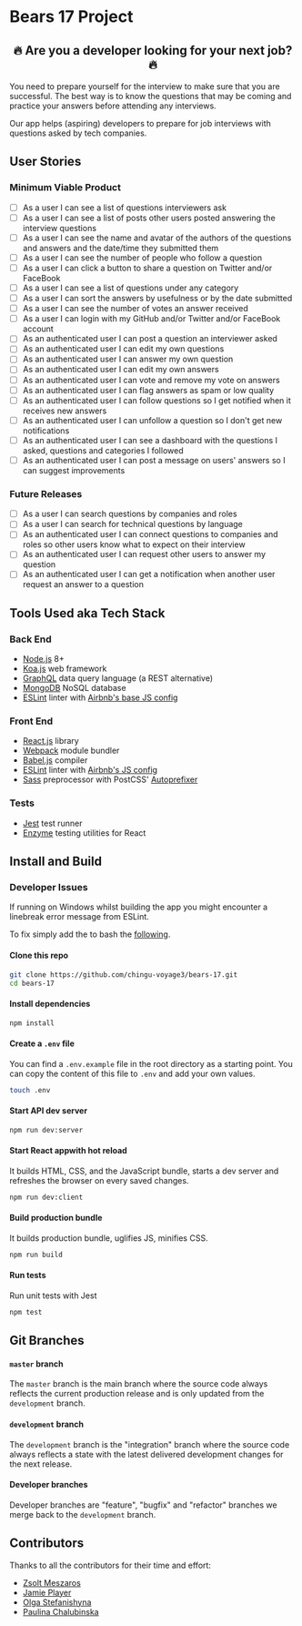 # Bears 17 Project

<h2 align="center">🔥 Are you a developer looking for your next job? 🔥</h2>

You need to prepare yourself for the interview to make sure that you are successful. The best way is to know the questions that may be coming and practice your answers before attending any interviews.

Our app helps (aspiring) developers to prepare for job interviews with questions asked by tech companies.

## User Stories

### Minimum Viable Product

- [ ] As a user I can see a list of questions interviewers ask
- [ ] As a user I can see a list of posts other users posted answering the interview questions
- [ ] As a user I can see the name and avatar of the authors of the questions and answers and the date/time they submitted them
- [ ] As a user I can see the number of people who follow a question
- [ ] As a user I can click a button to share a question on Twitter and/or FaceBook
- [ ] As a user I can see a list of questions under any category
- [ ] As a user I can sort the answers by usefulness or by the date submitted
- [ ] As a user I can see the number of votes an answer received
- [ ] As a user I can login with my GitHub and/or Twitter and/or FaceBook account
- [ ] As an authenticated user I can post a question an interviewer asked
- [ ] As an authenticated user I can edit my own questions
- [ ] As an authenticated user I can answer my own question
- [ ] As an authenticated user I can edit my own answers
- [ ] As an authenticated user I can vote and remove my vote on answers
- [ ] As an authenticated user I can flag answers as spam or low quality
- [ ] As an authenticated user I can follow questions so I get notified when it receives new answers
- [ ] As an authenticated user I can unfollow a question so I don't get new notifications
- [ ] As an authenticated user I can see a dashboard with the questions I asked, questions and categories I followed
- [ ] As an authenticated user I can post a message on users' answers so I can suggest improvements

### Future Releases

- [ ] As a user I can search questions by companies and roles
- [ ] As a user I can search for technical questions by language
- [ ] As an authenticated user I can connect questions to companies and roles so other users know what to expect on their interview
- [ ] As an authenticated user I can request other users to answer my question
- [ ] As an authenticated user I can get a notification when another user request an answer to a question

## Tools Used aka Tech Stack

### Back End

- [Node.js](https://nodejs.org/en/) 8+
- [Koa.js](http://koajs.com/) web framework
- [GraphQL](http://graphql.org/) data query language (a REST alternative)
- [MongoDB](https://www.mongodb.com/) NoSQL database
- [ESLint](http://eslint.org/) linter with [Airbnb's base JS config](https://github.com/airbnb/javascript/tree/master/packages/eslint-config-airbnb-base)

### Front End

- [React.js](https://facebook.github.io/react/) library
- [Webpack](https://webpack.js.org/) module bundler
- [Babel.js](https://babeljs.io/) compiler
- [ESLint](http://eslint.org/) linter with [Airbnb's JS config](https://github.com/airbnb/javascript)
- [Sass](http://sass-lang.com/) preprocessor with PostCSS' [Autoprefixer](https://github.com/postcss/autoprefixer)

### Tests

- [Jest](https://facebook.github.io/jest/) test runner
- [Enzyme](http://airbnb.io/enzyme/) testing utilities for React

## Install and Build

### Developer Issues

If running on Windows whilst building the app you might encounter a linebreak error message from ESLint.

To fix simply add the to bash the [following](https://gist.github.com/RadValentin/dd8b9d70448413301e9a274ed54661a5).

#### Clone this repo

``` bash
git clone https://github.com/chingu-voyage3/bears-17.git
cd bears-17
```

#### Install dependencies

``` bash
npm install
```

#### Create a `.env` file

You can find a `.env.example` file in the root directory as a starting point. You can copy the content of this file to `.env` and add your own values.

``` bash
touch .env
```

#### Start API dev server

``` bash
npm run dev:server
```

#### Start React appwith hot reload

It builds HTML, CSS, and the JavaScript bundle, starts a dev server and refreshes the browser on every saved changes.

``` bash
npm run dev:client
```

#### Build production bundle

It builds production bundle, uglifies JS, minifies CSS.

``` bash
npm run build
```

#### Run tests

Run unit tests with Jest

``` bash
npm test
```

## Git Branches

#### `master` branch

The `master` branch is the main branch where the source code always reflects the current production release and is only updated from the `development` branch.

#### `development` branch

The `development` branch is the "integration" branch where the source code always reflects a state with the latest delivered development changes for the next release.

#### Developer branches

Developer branches are "feature", "bugfix" and "refactor" branches we merge back to the `development` branch.

## Contributors

Thanks to all the contributors for their time and effort:

- [Zsolt Meszaros](https://github.com/zsoltime)
- [Jamie Player](https://github.com/heyjp)
- [Olga Stefanishyna](https://github.com/OStefani)
- [Paulina Chalubinska](https://github.com/pchalubinska)
